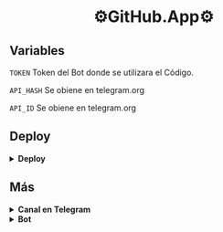 <h1 align="center">⚙️GitHub.App⚙️</h1>


## Variables

`TOKEN` Token del Bot donde se utilizara el Código.

`API_HASH` Se obiene en telegram.org

`API_ID` Se obiene en telegram.org

## Deploy
<details>
  <summary><b>Deploy</b></summary>
<br>

<a href="https://heroku.com/deploy?template=https://github.com/jeanpssss/GitHub.App"> <img height="28px" width="164px" src="https://img.shields.io/badge/Deploy%20To%20Heroku-blueviolet?style=for-the-badge&logo=heroku"> </a>

</details>

## Más

<details>

<summary><b>Canal en Telegram</b></summary><br>

<a href="https://t.me/JeanNetwork" ><img alt="Telegram" src="https://img.shields.io/badge/JeanNetwork-2CA5E0?style=for-the-badge&logo=telegram&logoColor=white"/> </a>

  
</details>

<details>
  
<summary><b>Bot</b></summary><br>

<a href="https://t.me/GithubApp_Bot" ><img alt="Telegram" src="https://img.shields.io/badge/GithubApp_Bot-2CA5E0?style=for-the-badge&logo=telegram&logoColor=white"/> </a>

</details>
